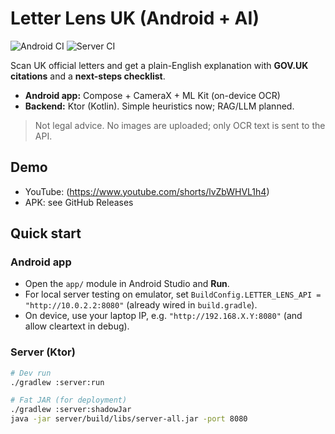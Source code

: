 # Letter Lens UK (Android + AI)
![Android CI](https://github.com/Qandil11/LetterLens/actions/workflows/android-ci.yml/badge.svg)
![Server CI](https://github.com/Qandil11/LetterLens/actions/workflows/server-ci.yml/badge.svg)

Scan UK official letters and get a plain-English explanation with **GOV.UK citations** and a **next-steps checklist**.  
- **Android app:** Compose + CameraX + ML Kit (on-device OCR)  
- **Backend:** Ktor (Kotlin). Simple heuristics now; RAG/LLM planned.  

> Not legal advice. No images are uploaded; only OCR text is sent to the API.

## Demo
<!-- Replace with your link -->
- YouTube: (https://www.youtube.com/shorts/lvZbWHVL1h4)
- APK: see GitHub Releases

## Quick start

### Android app
- Open the `app/` module in Android Studio and **Run**.
- For local server testing on emulator, set `BuildConfig.LETTER_LENS_API = "http://10.0.2.2:8080"` (already wired in `build.gradle`).
- On device, use your laptop IP, e.g. `"http://192.168.X.Y:8080"` (and allow cleartext in debug).

### Server (Ktor)
```bash
# Dev run
./gradlew :server:run

# Fat JAR (for deployment)
./gradlew :server:shadowJar
java -jar server/build/libs/server-all.jar -port 8080
